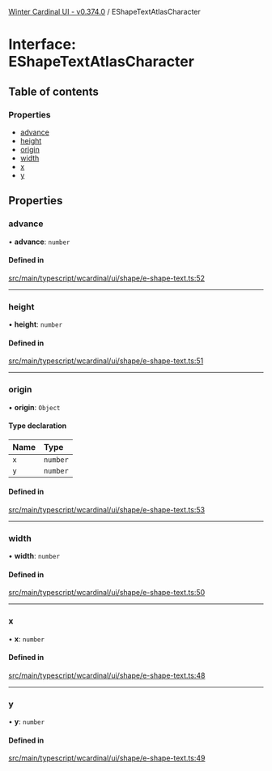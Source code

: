 [Winter Cardinal UI - v0.374.0](../index.md) / EShapeTextAtlasCharacter

# Interface: EShapeTextAtlasCharacter

## Table of contents

### Properties

- [advance](EShapeTextAtlasCharacter.md#advance)
- [height](EShapeTextAtlasCharacter.md#height)
- [origin](EShapeTextAtlasCharacter.md#origin)
- [width](EShapeTextAtlasCharacter.md#width)
- [x](EShapeTextAtlasCharacter.md#x)
- [y](EShapeTextAtlasCharacter.md#y)

## Properties

### advance

• **advance**: `number`

#### Defined in

[src/main/typescript/wcardinal/ui/shape/e-shape-text.ts:52](https://github.com/winter-cardinal/winter-cardinal-ui/blob/v0.310.1/src/main/typescript/wcardinal/ui/shape/e-shape-text.ts#L52)

___

### height

• **height**: `number`

#### Defined in

[src/main/typescript/wcardinal/ui/shape/e-shape-text.ts:51](https://github.com/winter-cardinal/winter-cardinal-ui/blob/v0.310.1/src/main/typescript/wcardinal/ui/shape/e-shape-text.ts#L51)

___

### origin

• **origin**: `Object`

#### Type declaration

| Name | Type |
| :------ | :------ |
| `x` | `number` |
| `y` | `number` |

#### Defined in

[src/main/typescript/wcardinal/ui/shape/e-shape-text.ts:53](https://github.com/winter-cardinal/winter-cardinal-ui/blob/v0.310.1/src/main/typescript/wcardinal/ui/shape/e-shape-text.ts#L53)

___

### width

• **width**: `number`

#### Defined in

[src/main/typescript/wcardinal/ui/shape/e-shape-text.ts:50](https://github.com/winter-cardinal/winter-cardinal-ui/blob/v0.310.1/src/main/typescript/wcardinal/ui/shape/e-shape-text.ts#L50)

___

### x

• **x**: `number`

#### Defined in

[src/main/typescript/wcardinal/ui/shape/e-shape-text.ts:48](https://github.com/winter-cardinal/winter-cardinal-ui/blob/v0.310.1/src/main/typescript/wcardinal/ui/shape/e-shape-text.ts#L48)

___

### y

• **y**: `number`

#### Defined in

[src/main/typescript/wcardinal/ui/shape/e-shape-text.ts:49](https://github.com/winter-cardinal/winter-cardinal-ui/blob/v0.310.1/src/main/typescript/wcardinal/ui/shape/e-shape-text.ts#L49)
